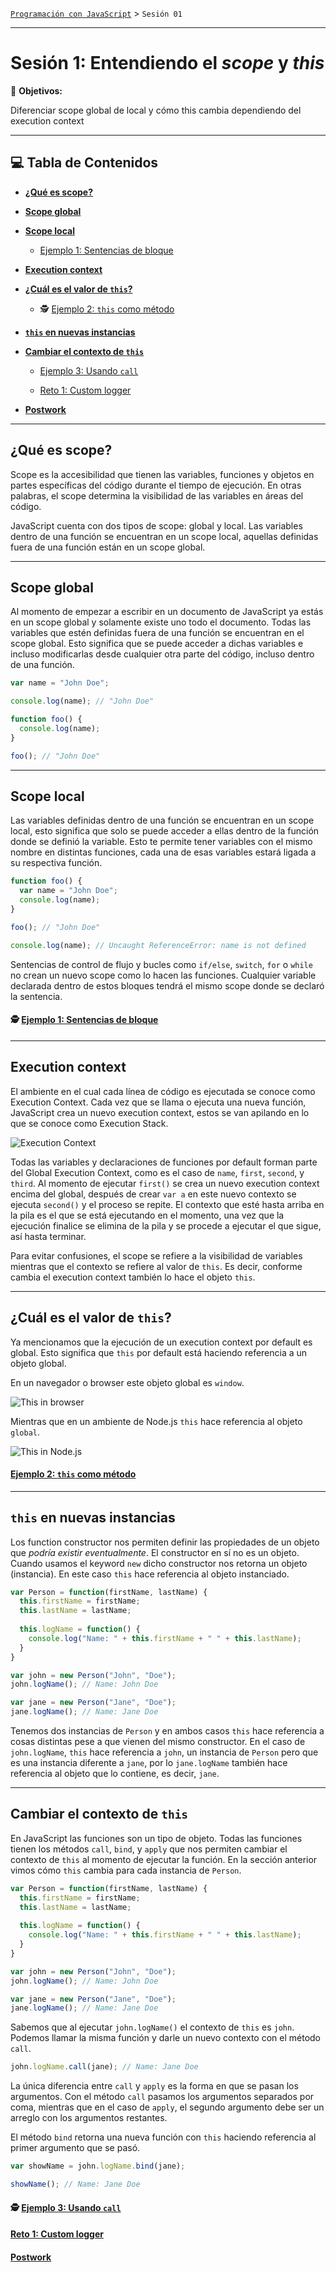 [`Programación con JavaScript`](../Readme.md) > `Sesión 01`

---

# Sesión 1: Entendiendo el _scope_ y _this_

🎯 **Objetivos:**

Diferenciar scope global de local y cómo this cambia dependiendo del execution context

---

## 💻 Tabla de Contenidos

- **[¿Qué es scope?](#qué-es-scope)**

- **[Scope global](#scope-global)**

- **[Scope local](#scope-local)**

  - [Ejemplo 1: Sentencias de bloque](./Ejemplo-01)

- **[Execution context](#execution-context)**

- **[¿Cuál es el valor de `this`?](#cuál-es-el-valor-de-this)**

  - 🕵  [Ejemplo 2: `this` como método](./Ejemplo-02)

- **[`this` en nuevas instancias](#this-en-nuevas-instancias)**

- **[Cambiar el contexto de `this`](#cambiar-el-contexto-de-this)**
  
  - [Ejemplo 3: Usando `call`](./Ejemplo-03)

  - [Reto 1: Custom logger](./Reto-01)

- **[Postwork](./Postwork/Readme.md)**

---

## ¿Qué es scope?

Scope es la accesibilidad que tienen las variables, funciones y objetos en partes específicas del 
código durante el tiempo de ejecución. En otras palabras, el scope determina la visibilidad de las 
variables en áreas del código.

JavaScript cuenta con dos tipos de scope: global y local. Las variables dentro de una función se 
encuentran en un scope local, aquellas definidas fuera de una función están en un scope global.

---

## Scope global

Al momento de empezar a escribir en un documento de JavaScript ya estás en un scope global y solamente 
existe uno todo el documento. Todas las variables que estén definidas fuera de una función
se encuentran en el scope global. Esto significa que se puede acceder a dichas variables e incluso 
modificarlas desde cualquier otra parte del código, incluso dentro de una función.

```javascript
var name = "John Doe";

console.log(name); // "John Doe"

function foo() {
  console.log(name); 
}

foo(); // "John Doe"
```

---

## Scope local

Las variables definidas dentro de una función se encuentran en un scope local, esto significa que
solo se puede acceder a ellas dentro de la función donde se definió la variable. Esto te permite tener
variables con el mismo nombre en distintas funciones, cada una de esas variables estará ligada a su 
respectiva función.

```javascript
function foo() {
  var name = "John Doe";
  console.log(name); 
}

foo(); // "John Doe"

console.log(name); // Uncaught ReferenceError: name is not defined
```

Sentencias de control de flujo y bucles como `if/else`, `switch`, `for` o `while` no crean un nuevo
scope como lo hacen las funciones. Cualquier variable declarada dentro de estos bloques tendrá el mismo 
scope donde se declaró la sentencia.

#### 🕵  [Ejemplo 1: Sentencias de bloque](./Ejemplo-01)

---

## Execution context

El ambiente en el cual cada línea de código es ejecutada se conoce como Execution Context. Cada vez que se llama
o ejecuta una nueva función, JavaScript crea un nuevo execution context, estos se van apilando en lo que se conoce
como Execution Stack.

![Execution Context](./assets/execution-context.png)

Todas las variables y declaraciones de funciones por default forman parte del Global Execution Context, como es el caso
de `name`, `first`, `second`, y `third`. Al momento de ejecutar `first()` se crea un nuevo execution context encima 
del global, después de crear `var a` en este nuevo contexto se ejecuta `second()` y el proceso se repite. El contexto
que esté hasta arriba en la pila es el que se está ejecutando en el momento, una vez que la ejecución finalice se elimina
de la pila y se procede a ejecutar el que sigue, así hasta terminar.

Para evitar confusiones, el scope se refiere a la visibilidad de variables mientras que el contexto se refiere al valor
de `this`. Es decir, conforme cambia el execution context también lo hace el objeto `this`.

---

## ¿Cuál es el valor de `this`?

Ya mencionamos que la ejecución de un execution context por default es global. Esto significa que `this` por default
está haciendo referencia a un objeto global.

En un navegador o browser este objeto global es `window`.

![This in browser](./assets/this-browser.png)

Mientras que en un ambiente de Node.js `this` hace referencia al objeto `global`.

![This in Node.js](./assets/this-node.png)

#### [Ejemplo 2: `this` como método](./Ejemplo-02)

---

## `this` en nuevas instancias

Los function constructor nos permiten definir las propiedades de un objeto que _podría existir eventualmente_.
El constructor en sí no es un objeto. Cuando usamos el keyword `new` dicho constructor nos retorna un objeto
(instancia). En este caso `this` hace referencia al objeto instanciado.

```javascript
var Person = function(firstName, lastName) {
  this.firstName = firstName;
  this.lastName = lastName;
  
  this.logName = function() {
    console.log("Name: " + this.firstName + " " + this.lastName);
  }
}

var john = new Person("John", "Doe");
john.logName(); // Name: John Doe

var jane = new Person("Jane", "Doe");
jane.logName(); // Name: Jane Doe
```

Tenemos dos instancias de `Person` y en ambos casos `this` hace referencia a cosas distintas pese a que vienen
del mismo constructor. En el caso de `john.logName`, `this` hace referencia a `john`, un instancia de `Person` pero
que es una instancia diferente a `jane`, por lo `jane.logName` también hace referencia al objeto que lo contiene,
es decir, `jane`.

---

## Cambiar el contexto de `this`

En JavaScript las funciones son un tipo de objeto. Todas las funciones tienen los métodos `call`, `bind`, y `apply` 
que nos permiten cambiar el contexto de `this` al momento de ejecutar la función. En la sección anterior vimos cómo 
`this` cambia para cada instancia de `Person`.

```javascript
var Person = function(firstName, lastName) {
  this.firstName = firstName;
  this.lastName = lastName;
  
  this.logName = function() {
    console.log("Name: " + this.firstName + " " + this.lastName);
  }
}

var john = new Person("John", "Doe");
john.logName(); // Name: John Doe

var jane = new Person("Jane", "Doe");
jane.logName(); // Name: Jane Doe
```

Sabemos que al ejecutar `john.logName()` el contexto de `this` es `john`. Podemos llamar la misma función y darle un
nuevo contexto con el método `call`.

```javascript
john.logName.call(jane); // Name: Jane Doe
```

La única diferencia entre `call` y `apply` es la forma en que se pasan los argumentos. Con el método `call` pasamos los
argumentos separados por coma, mientras que en el caso de `apply`, el segundo argumento debe ser un arreglo con los
argumentos restantes.

El método `bind` retorna una nueva función con `this` haciendo referencia al primer argumento que se pasó.

```javascript
var showName = john.logName.bind(jane);

showName(); // Name: Jane Doe
```

#### 🕵 [Ejemplo 3: Usando `call`](./Ejemplo-03)

#### [Reto 1: Custom logger](./Reto-01)

#### [Postwork](./Postwork/Readme.md)

